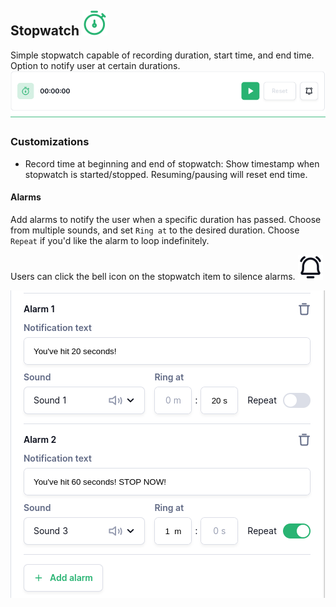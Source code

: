 ## Stopwatch ![Stopwatch icon](../images/stopwatch-icon.svg)
Simple stopwatch capable of recording duration, start time, and end time. Option to notify user at certain durations.
![Stopwatch item](../images/stopwatch.gif)

### Customizations
- Record time at beginning and end of stopwatch: Show timestamp when stopwatch is started/stopped. Resuming/pausing will reset end time.

#### Alarms
Add alarms to notify the user when a specific duration has passed. Choose from multiple sounds, and set `Ring at` to the desired duration. Choose `Repeat` if you'd like the alarm to loop indefinitely.

Users can click the bell icon on the stopwatch item to silence alarms. ![Bell icon](../images/bell-icon.svg)

![Stopwatch alarm customization](../images/stopwatch-alarms.png)